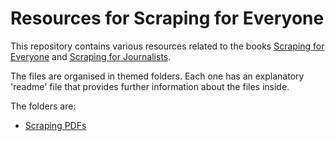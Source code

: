 # Resources for Scraping for Everyone

This repository contains various resources related to the books [Scraping for Everyone]() and [Scraping for Journalists](https://leanpub.com/scrapingforjournalists).

The files are organised in themed folders. Each one has an explanatory 'readme' file that provides further information about the files inside.

The folders are:

* [Scraping PDFs](https://github.com/paulbradshaw/scraping-for-everyone/tree/master/scraping-pdfs)
